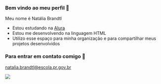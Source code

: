 ### Bem vindo ao meu perfil 🖤

Meu nome é Natália Brandtl

- Estou estudando na [Alura](https://www.alura.com.br)
- Estou me desenvolvendo na linguagem HTML
- Utilizo esse espaço para minha organização e para compartilhar meus projetos desenvolvidos

### Para entrar em contato comigo 📧

natalia.brandtl@escola.pr.gov.br

![](https://media.tenor.com/d4sG_BgyH1cAAAAi/maxwell-cat.gif)


